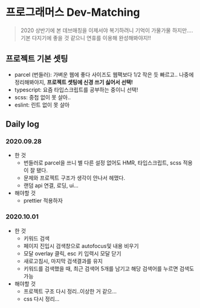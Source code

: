 # 프로그래머스 Dev-Matching

> 2020 상반기에 본 데브매칭을 이제서야 복기하려니 기억이 가물가물 하지만....기본 다지기에 좋을 것 같으니 연휴를 이용해 완성해봐야지!!


## 프로젝트 기본 셋팅

- parcel (번들러): 가벼운 웹에 좋다 사이즈도 웹팩보다 1/2 작은 듯 빠르고.. 나중에 정리해봐야지, **프로젝트 셋팅에 신경 쓰기 싫어서 선택!**
- typescript: 요즘 타입스크립트를 공부하는 중이니 선택!
- scss: 중첩 없이 못 살아..
- eslint: 린트 없이 못 살아

## Daily log
### 2020.09.28
- 한 것
  - 번들러로 parcel을 쓰니 별 다른 설정 없어도 HMR, 타입스크립트, scss 적용이 잘 됐다.
  - 문제와 프로젝트 구조가 생각이 안나서 헤맸다.
  - 랜덤 api 연결, 로딩, ui...
- 해야할 것
  - prettier 적용하자
### 2020.10.01
- 한 것
  - 키워드 검색
  - 페이지 진입시 검색창으로 autofocus및 내용 비우기
  - 모달 overlay 클릭, esc 키 입력시 모달 닫기
  - 새로고침시, 마지막 검색결과를 유지
  - 키워드를 검색했을 때, 최근 검색어 5개를 남기고 해당 검색어를 누르면 검색도 가능
- 해야할 것
  - 프로젝트 구조 다시 정리..이상한 거 같으...
  - css 다시 정리...
